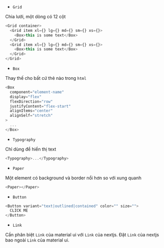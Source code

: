 - `Grid`

Chia lưới, một dòng có 12 cột

```javascript
<Grid container>
  <Grid item xl={} lg={} md={} sm={} xs={}>
    <Box>this is some text</Box>
  </Grid>
  <Grid item xl={} lg={} md={} sm={} xs={}>
    <Box>this is some text</Box>
  </Grid>
</Grid>
```

- `Box`

Thay thế cho bất cứ thẻ nào trong `html`

```javascript
<Box
  component="element-name"
  display="flex"
  flexDirection="row"
  justifyContent="flex-start"
  alignItems="center"
  alignSelf="stretch"
>
  ...
</Box>
```

- `Typography`

Chỉ dùng để hiển thị text

```javascript
<Typography>...</Typography>
```

- `Paper`

Một element có background và border nổi hơn so với xung quanh

```javascript
<Paper></Paper>
```

- `Button`

```javascript
<Button variant="text|outlined|contained" color="" size="">
  CLICK ME
</Button>
```

- `Link`

Cần phân biệt `Link` của material ui với `Link` của nextjs. Đặt `Link` của nextjs bao ngoài `Link` của material ui.
